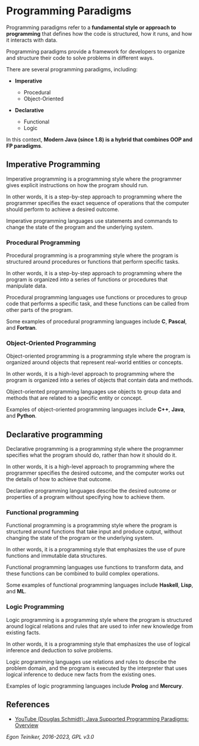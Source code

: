 # Programming Paradigms

Programming paradigms refer to a **fundamental style or approach to programming** 
that defines how the code is structured, how it runs, and how it interacts with data. 

Programming paradigms provide a framework for developers to organize and structure 
their code to solve problems in different ways.

There are several programming paradigms, including:

* **Imperative**
    * Procedural 
    * Object-Oriented 

* **Declarative**
    * Functional 
    * Logic 

In this context, **Modern Java (since 1.8) is a hybrid that combines 
OOP and FP paradigms**.

## Imperative Programming
Imperative programming is a programming style where the programmer gives explicit
instructions on how the program should run.

In other words, it is a step-by-step approach to programming where the programmer
specifies the exact sequence of operations that the computer should perform to
achieve a desired outcome.

Imperative programming languages use statements and commands to change the state
of the program and the underlying system.

### Procedural Programming
Procedural programming is a programming style where the program is structured
around procedures or functions that perform specific tasks.

In other words, it is a step-by-step approach to programming where the program
is organized into a series of functions or procedures that manipulate data.

Procedural programming languages use functions or procedures to group code that
performs a specific task, and these functions can be called from other parts of the program.

Some examples of procedural programming languages include **C**, **Pascal**, and **Fortran**.

### Object-Oriented Programming
Object-oriented programming is a programming style where the program is organized
around objects that represent real-world entities or concepts.

In other words, it is a high-level approach to programming where the program is
organized into a series of objects that contain data and methods.

Object-oriented programming languages use objects to group data and methods that
are related to a specific entity or concept.

Examples of object-oriented programming languages include **C++**, **Java**, and **Python**.

## Declarative programming
Declarative programming is a programming style where the programmer specifies
what the program should do, rather than how it should do it.
  
In other words, it is a high-level approach to programming where the programmer
specifies the desired outcome, and the computer works out the details of how to
achieve that outcome.

Declarative programming languages describe the desired outcome or properties of
a program without specifying how to achieve them.

### Functional programming
Functional programming is a programming style where the program is structured
around functions that take input and produce output, without changing the state
of the program or the underlying system.

In other words, it is a programming style that emphasizes the use of pure functions
and immutable data structures.

Functional programming languages use functions to transform data, and these functions
can be combined to build complex operations.

Some examples of functional programming languages include **Haskell**, **Lisp**, and **ML**.

### Logic Programming
Logic programming is a programming style where the program is structured around
logical relations and rules that are used to infer new knowledge from existing facts.

In other words, it is a programming style that emphasizes the use of logical inference
and deduction to solve problems.

Logic programming languages use relations and rules to describe the problem domain,
and the program is executed by the interpreter that uses logical inference to deduce
new facts from the existing ones.

Examples of logic programming languages include **Prolog** and **Mercury**.


## References
* [YouTube (Douglas Schmidt): Java Supported Programming Paradigms: Overview](https://youtu.be/mjWsvnzB2ss)

*Egon Teiniker, 2016-2023, GPL v3.0*